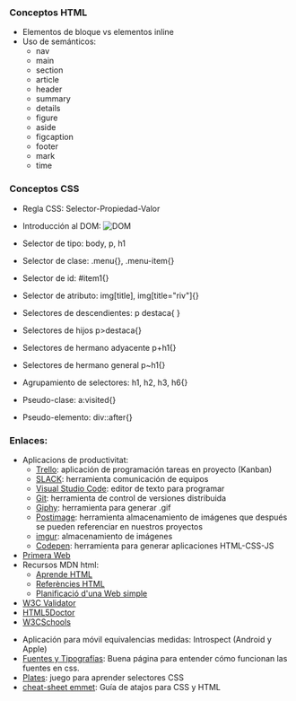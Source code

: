 ### Conceptos HTML

* Elementos de bloque vs elementos inline
* Uso de semánticos:
  * nav
  * main
  * section
  * article
  * header
  * summary
  * details
  * figure
  * aside
  * figcaption
  * footer
  * mark
  * time

### Conceptos CSS
 * Regla CSS: Selector-Propiedad-Valor
 * Introducción al DOM:
 ![DOM](https://upload.wikimedia.org/wikipedia/commons/thumb/5/5a/DOM-model.svg/989px-DOM-model.svg.png)
 
 * Selector de tipo: body, p, h1
 * Selector de clase: .menu{}, .menu-item{}
 * Selector de id: #item1{}
 * Selector de atributo: img[title], img[title="riv"]{}
 * Selectores de descendientes: p destaca{ }
 * Selectores de hijos p>destaca{}
 * Selectores de hermano adyacente p+h1{}
 * Selectores de hermano general p~h1{}
 * Agrupamiento de selectores: h1, h2, h3, h6{}
 * Pseudo-clase: a:visited{}
 * Pseudo-elemento: div::after{}

### Enlaces:
+ Aplicacions de productivitat:
  * [Trello](https://trello.com): aplicación de programación tareas  en proyecto (Kanban)
  * [SLACK](https://slack.com/intl/es-es/): herramienta comunicación de equipos
  * [Visual Studio Code](https://code.visualstudio.com/): editor de texto para programar
  * [Git](https://git-scm.com/): herramienta de control de versiones distribuida
  * [Giphy](https://giphy.com/): herramienta para generar .gif
  * [Postimage](https://postimg.cc): herramienta almacenamiento de imágenes que después se pueden referenciar en nuestros proyectos
  * [imgur](https://imgur.com): almacenamiento de imágenes
  * [Codepen](https://codepen.io): herramienta para generar aplicaciones HTML-CSS-JS
+ [Primera Web](http://info.cern.ch/)
+ Recursos MDN html:
  * [Aprende HTML](https://developer.mozilla.org/es/docs/Learn)
  * [Referències HTML](https://developer.mozilla.org/kab/docs/Web/HTML)
  * [Planificació d'una Web simple](https://developer.mozilla.org/en-US/docs/Learn/HTML/Introduction_to_HTML/Document_and_website_structure#Enter_HTML5_structural_elements#Planning_a_simple_website)
+ [W3C Validator](https://validator.w3.org/#validate_by_input )
+ [HTML5Doctor](http://html5doctor.com/element-index/)
+ [W3CSchools](https://www.w3schools.com/)

* Aplicación para móvil equivalencias medidas: Introspect (Android y Apple)
* [Fuentes y Tipografías](https://lenguajecss.com/p/css/propiedades/fuentes-y-tipografias): Buena página para entender cómo funcionan las fuentes en css.
* [Plates](https://flukeout.github.io/): juego para aprender selectores CSS
* [cheat-sheet emmet](https://docs.emmet.io/cheat-sheet/): Guía de atajos para CSS y HTML
